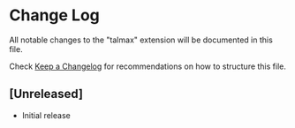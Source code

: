 # Change Log

All notable changes to the "talmax" extension will be documented in this file.

Check [Keep a Changelog](http://keepachangelog.com/) for recommendations on how to structure this file.

## [Unreleased]

- Initial release
